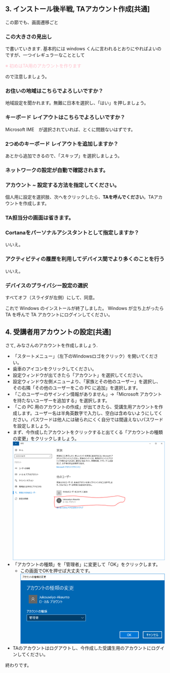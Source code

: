 ## 3. インストール後半戦, TAアカウント作成[共通]
この節でも、画面遷移ごと
### この大きさの見出し
で書いていきます.
基本的には windows くんに言われるとおりにやればよいのですが、一つイレギュラーなこととして

<font color="Pink">※ 初めはTA用のアカウントを作ります</font>

ので注意しましょう。
### お住いの地域はこちらでよろしいですか？
地域設定を聞かれます。無難に日本を選択し、「はい」を押しましょう。

### キーボード レイアウトはこちらでよろしいですか？
Microsoft IME　が選択されていれば、とくに問題ないはずです。

### 2つめのキーボード レイアウトを追加しますか？
あとから追加できるので、「スキップ」を選択しましょう。

### ネットワークの設定が自動で確認されます。

### アカウント ~ 設定する方法を指定してください。
個人用に設定を選択肢、次へをクリックしたら、__TAを呼んでください__。TAアカウントを作成します。

### TA担当分の画面は省きます。
<!--- このがめんです --->
### Cortanaをパーソナルアシスタントとして指定しますか？
いいえ。
### アクティビティの履歴を利用してデバイス間でより多くのことを行う
いいえ。
### デバイスのプライバシー設定の選択
すべてオフ（スライダが左側）にして、同意。



これで Windows のインストールが終了しました。 Windows が立ち上がったら TA を呼んで TA アカウントにログインしてください。


## 4. 受講者用アカウントの設定[共通]
さて, みなさんのアカウントを作成しましょう. 

- 「スタートメニュー」（左下のWindowsロゴをクリック）を開いてください。
- 歯車のアイコンをクリックしてください。
- 設定ウィンドウが出てきたら「アカウント」を選択してください。
- 設定ウィンドウ左側メニューより、「家族とその他のユーザー」を選択し、その右隣「その他のユーザーをこの PC に追加」を選択します。
- 「このユーザーのサインイン情報がありません」→「Microsoft アカウントを持たないユーザーを追加する」を選択します。
- 「この PC 用のアカウントの作成」が出てきたら、受講生用アカウントを作成します。ユーザー名は半角英数字で入力し、空白は含めないようにしてください。パスワードは他人には破られにくく自分では間違えないパスワードを設定しましょう。
- まず、今作成したアカウントをクリックすると出てくる「アカウントの種類の変更」をクリックしましょう。
    ![account_create](img/imgaccCreate.PNG)
- 「アカウントの種類」を「管理者」に変更して「OK」をクリックします。
    - この画面でOKを押せば大丈夫です。
    ![account_OK](img/imgaccOK.PNG)
- TAのアカウントはログアウトし、今作成した受講生用のアカウントにログインしてください。

終わりです。

